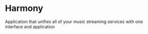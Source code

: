 # Harmony
Application that unifies all of your music streaming services with one interface and application
